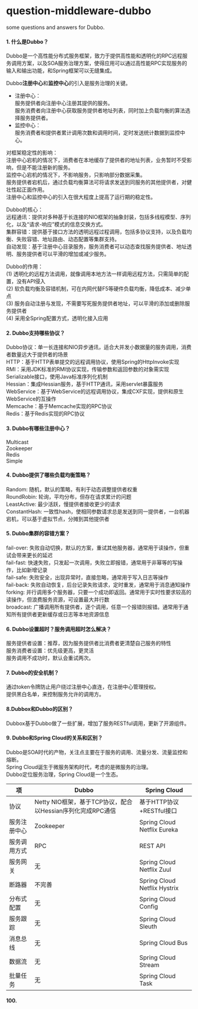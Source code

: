 # question-middleware-dubbo
some questions and answers for Dubbo.

#### 1. 什么是Dubbo？
Dubbo是一个高性能分布式服务框架，致力于提供高性能和透明化的RPC远程服务调用方案，以及SOA服务治理方案，使得应用可以通过高性能RPC实现服务的输入和输出功能，和Spring框架可以无缝集成。<br>

Dubbo**注册中心**和**监控中心**的引入是服务治理的关键。<br>
- 注册中心：<br>
服务提供者向注册中心注册其提供的服务。<br>
服务消费者向注册中心获取服务提供者地址列表，同时加上负载均衡的算法选择服务提供者。<br>
- 监控中心：<br>
服务消费者和提供者累计调用次数和调用时间，定时发送统计数据到监控中心。<br>

对框架稳定性的影响：<br>
注册中心宕机的情况下，消费者在本地缓存了提供者的地址列表，业务暂时不受影响，但是不能注册新的服务。<br>
监控中心宕机的情况下，不影响服务，只影响部分数据采集。<br>
服务提供者宕机后，通过负载均衡算法可将请求发送到同服务的其他提供者，对健壮性起正面作用。<br>
注册中心和监控中心的引入在很大程度上提高了运行期的稳定性。<br>

Dubbo的核心：<br>
远程通讯：提供对多种基于长连接的NIO框架的抽象封装，包括多线程模型、序列化，以及“请求-响应”模式的信息交换方式。<br>
集群容错：提供基于接口方法的透明远程过程调用，包括多协议支持，以及负载均衡、失败容错、地址路由、动态配置等集群支持。<br>
自动发现：基于注册中心目录服务，服务消费者可以动态查找服务提供者、地址透明、服务提供者可以平滑的增加或减少服务。<br>

Dubbo的作用：<br>
(1) 透明化的远程方法调用，就像调用本地方法一样调用远程方法，只需简单的配置，没有API侵入<br>
(2) 软负载均衡及容错机制，可在内网代替F5等硬件负载均衡，降低成本、减少单点<br>
(3) 服务自动注册与发现，不需要写死服务提供者地址，可以平滑的添加或删除服务提供者<br>
(4) 采用全Spring配置方式，透明化接入应用<br>

#### 2. Dubbo支持哪些协议？
Dubbo协议：单一长连接和NIO异步通讯，适合大并发小数据量的服务调用，消费者数量远大于提供者的场景<br>
HTTP：基于HTTP表单提交的远程调用协议，使用Spring的HttpInvoke实现<br>
RMI：采用JDK标准的RMI协议实现，传输参数和返回参数的对象需实现Serializable接口，使用Java标准序列化机制<br>
Hessian：集成Hessian服务，基于HTTP通讯，采用servlet暴露服务<br>
WebService：基于WebService的远程调用协议，集成CXF实现，提供和原生WebService的互操作<br>
Memcache：基于Memcache实现的RPC协议<br>
Redis：基于Redis实现的RPC协议<br>

#### 3. Dubbo有哪些注册中心？
Multicast<br>
Zookeeper<br>
Redis<br>
Simple<br>

#### 4. Dubbo提供了哪些负载均衡策略？
Random: 随机，默认的策略，有利于动态调整提供者权重<br>
RoundRobin: 轮询，平均分布，但存在请求累计的问题<br>
LeastActive: 最少活跃，慢提供者接收更少的请求<br>
ConstantHash: 一致性hash，使相同参数请求总是发送到同一提供者，一台机器宕机，可以基于虚拟节点，分摊到其他提供者

#### 5. Dubbo集群的容错方案？
fail-over: 失败自动切换，默认的方案，重试其他服务器，通常用于读操作，但重试会带来更长的延迟<br>
fail-fast: 快速失败，只发起一次调用，失败立即报错，通常用于非幂等的写操作，比如新增记录<br>
fail-safe: 失败安全，出现异常时，直接忽略，通常用于写入日志等操作<br>
fail-back: 失败自动恢复，后台记录失败请求，定时重发，通常用于消息通知操作<br>
forking: 并行调用多个服务器，只要一个成功即返回。通常用于实时性要求较高的读操作，但浪费服务资源，可设置最大并行数<br>
broadcast: 广播调用所有提供者，逐个调用，任意一个报错则报错。通常用于通知所有提供者更新缓存或日志等本地资源信息

#### 6. Dubbo设置超时？服务调用超时怎么解决？
服务提供者设置：推荐，因为服务提供者比消费者更清楚自己服务的特性<br>
服务消费者设置：优先级更高，更灵活<br>
服务调用不成功时，默认会重试两次。

#### 7. Dubbo的安全机制？
通过token令牌防止用户绕过注册中心直连，在注册中心管理授权。<br>
提供黑白名单，来控制服务允许的调用方。

#### 8.Dubbox和Dubbo的区别？
Dubbox基于Dubbo做了一些扩展，增加了服务RESTful调用，更新了开源组件。

#### 9. Dubbo和Spring Cloud的关系和区别？
Dubbo是SOA时代的产物，关注点主要在于服务的调用、流量分发、流量监控和熔断。<br>
Spring Cloud诞生于微服务架构时代，考虑的是微服务的治理。<br>
Dubbo定位服务治理，Spring Cloud是一个生态。

项 | Dubbo | Spring Cloud
-|-|-
协议 | Netty NIO框架，基于TCP协议，配合以Hessian序列化完成RPC通信 | 基于HTTP协议+RESTful接口
服务注册中心 | Zookeeper | Spring Cloud Netflix Eureka
服务调用方式 | RPC | REST API
服务网关 | 无 | Spring Cloud Netflix Zuul
断路器 | 不完善 | Spring Cloud Netflix Hystrix
分布式配置 | 无 | Spring Cloud Config
服务跟踪 | 无 | Spring Cloud Sleuth
消息总线 | 无 | Spring Cloud Bus
数据流 | 无 | Spring Cloud Stream
批量任务 | 无 | Spring Cloud Task







#### 100.
